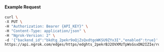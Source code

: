 <!-- Code generated for API Clients. DO NOT EDIT. -->

#### Example Request

```bash
curl \
-X PUT \
-H "Authorization: Bearer {API_KEY}" \
-H "Content-Type: application/json" \
-H "Ngrok-Version: 2" \
-d '{"backend_id":"bkdtg_2pekr9oQjZsQxdtgoWKSU9ZYx3I","enabled":true}' \
https://api.ngrok.com/edges/https/edghts_2pekrBJ2OVXMzTpWsGsxDN2IZIe/routes/edghtsrt_2pekrBPUyAqdYVEjBW9MLgEOpXn/backend
```
